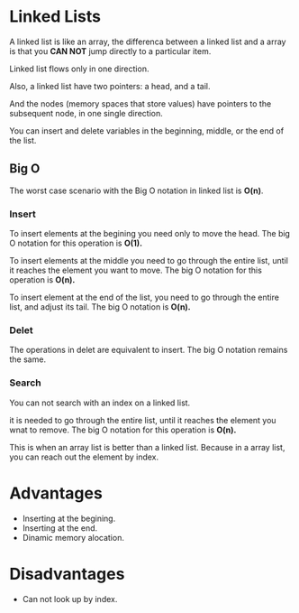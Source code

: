 
# Linked Lists

A linked list is like an array, the differenca between a linked list and a array is that  you **CAN NOT** jump directly to a particular item. 

Linked list flows only in one direction.

Also, a linked list have two pointers: a head, and a tail.

And the nodes (memory spaces that store values) have pointers to the subsequent node, in one single direction.

You can insert and delete variables in the beginning, middle, or the end of the list.


## Big O

The worst case scenario with the Big O notation in linked list is **O(n)**.
### Insert

To insert elements at the begining you need only to move the head. The big O notation for this operation is **O(1).**

To insert elements at the middle you need to go through the entire list, until it reaches the element you want to move. The big O notation for this operation is **O(n).**

To insert element at the end of the list,  you need to go through the entire list, and adjust its tail. The big O notation is **O(n).**

### Delet

The operations in delet are equivalent to insert. The big O notation remains the same.

### Search

You can not search with an index on a linked list.

it is needed to go through the entire list, until it reaches the element you wnat to remove. The big O notation for this operation is **O(n).**

This is when an array list is better than a linked list. Because in a array list, you can reach out the element by index.


# Advantages

- Inserting at the begining.
- Inserting at the end.
- Dinamic memory alocation.


# Disadvantages

- Can not look up by index.

